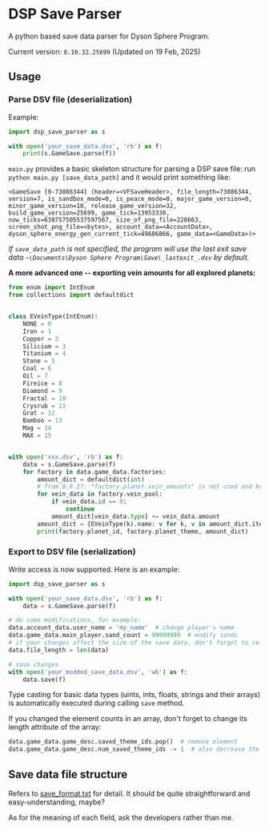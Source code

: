 # DSP Save Parser

A python based save data parser for Dyson Sphere Program.

Current version: `0.10.32.25699` (Updated on 19 Feb, 2025)

## Usage

### Parse DSV file (deserialization)

Example:

```python
import dsp_save_parser as s

with open('your_save_data.dsv', 'rb') as f:
    print(s.GameSave.parse(f))
```

`main.py` provides a basic skeleton structure for parsing a DSP save file: run `python main.py [save_data_path]` and it would print something like:

```text
<GameSave [0-73086344] (header=<VFSaveHeader>, file_length=73086344, version=7, is_sandbox_mode=0, is_peace_mode=0, major_game_version=0, minor_game_version=10, release_game_version=32, build_game_version=25699, game_tick=13953330, now_ticks=638757505537597567, size_of_png_file=228663, screen_shot_png_file=<bytes>, account_data=<AccountData>, dyson_sphere_energy_gen_current_tick=49606866, game_data=<GameData>)>
```

*If `save_data_path` is not specified, the program will use the last exit save data `~\Documents\Dyson Sphere Program\Save\_lastexit_.dsv` by default.*

**A more advanced one -- exporting vein amounts for all explored planets:**

```python
from enum import IntEnum
from collections import defaultdict


class EVeinType(IntEnum):
    NONE = 0
    Iron = 1
    Copper = 2
    Silicium = 3
    Titanium = 4
    Stone = 5
    Coal = 6
    Oil = 7
    Fireice = 8
    Diamond = 9
    Fractal = 10
    Crysrub = 11
    Grat = 12
    Bamboo = 13
    Mag = 14
    MAX = 15


with open('xxx.dsv', 'rb') as f:
    data = s.GameSave.parse(f)
    for factory in data.game_data.factories:
        amount_dict = defaultdict(int)
        # from 0.9.27: "factory.planet.vein_amounts" is not used and keeps zero
        for vein_data in factory.vein_pool:
            if vein_data.id == 0:
                continue
            amount_dict[vein_data.type] += vein_data.amount
        amount_dict = {EVeinType(k).name: v for k, v in amount_dict.items()}
        print(factory.planet_id, factory.planet_theme, amount_dict)
```

### Export to DSV file (serialization)

Write access is now supported. Here is an example:

```python
import dsp_save_parser as s

with open('your_save_data.dsv', 'rb') as f:
    data = s.GameSave.parse(f)

# do some modifications, for example:
data.account_data.user_name = 'my_name'  # change player's name
data.game_data.main_player.sand_count = 99999999  # modify sands
# if your changes affect the size of the save data, don't forget to re-calculate the whole file length
data.file_length = len(data)

# save changes
with open('your_modded_save_data.dsv', 'wb') as f:
    data.save(f)
```

Type casting for basic data types (uints, ints, floats, strings and their arrays) is automatically executed during calling `save` method.

If you changed the element counts in an array, don't forget to change its length attribute of the array:
```python
data.game_data.game_desc.saved_theme_ids.pop()  # remove element
data.game_data.game_desc.num_saved_theme_ids -= 1  # also decrease the array length manually
```

## Save data file structure

Refers to [save_format.txt](dsp_save_parser/save_format.txt) for detail. It should be quite straightforward and easy-understanding, maybe?

As for the meaning of each field, ask the developers rather than me.